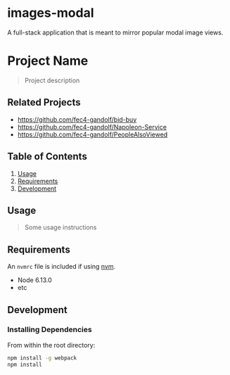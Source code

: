 # images-modal
A full-stack application that is meant to mirror popular modal image views.
# Project Name

> Project description

## Related Projects

  - https://github.com/fec4-gandolf/bid-buy
  - https://github.com/fec4-gandolf/Napoleon-Service
  - https://github.com/fec4-gandolf/PeopleAlsoViewed
## Table of Contents

1. [Usage](#Usage)
1. [Requirements](#requirements)
1. [Development](#development)

## Usage

> Some usage instructions

## Requirements

An `nvmrc` file is included if using [nvm](https://github.com/creationix/nvm).

- Node 6.13.0
- etc

## Development

### Installing Dependencies

From within the root directory:

```sh
npm install -g webpack
npm install
```

